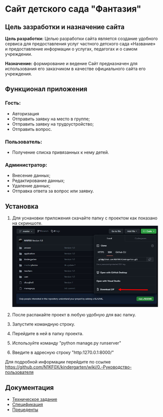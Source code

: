 # Сайт детского сада "Фантазия"

## Цель зазработки и назначение сайта 
**Цель разработки:** Целью разработки сайта является создание удобного сервиса для предоставления услуг частного детского сада «Название» и предоставление информации о услугах, педагогах и о самом учреждении.

**Назначение:** формирование и ведение
Сайт предназначен для использования его заказчиком в качестве официального сайта его учреждения.

## Функционал приложения
### Гость: 
* Авторизация 
* Отправить заявку на место в группе;
* Отправить заявку на трудоустройство;
* Отправить вопрос.

### Пользователь:
* Получение списка привязанных к нему детей.

### Администратор:
* Внесение данных;
* Редактирование данных;
* Удаление данных;
* Отправка ответа за вопрос или заявку.

## Установка
1. Для уснановки приложения скачайте папку с проектом как показано на скриншоте.
![avatar](https://github.com/N1KF0X/kindergarten/blob/master/Resources/IMG/RP/1.jpg)

2. После распакайте проект в любую удобную для вас папку.
3. Запустите командную строку.
4. Перейдите в ней в папку проекта.
5. Используйте команду "python manage.py runserver"
6. Введите в адресную строку "http:1270.0.1:8000/"

Для подробной информации перейдите по ссылке https://github.com/N1KF0X/kindergarten/wiki/0.-Руководство-пользователя

## Документация 

* [Техническое задание](https://github.com/N1KF0X/kindergarten/raw/master/Resources/DOKI/TZ.docx)
* [Спецификация](https://github.com/N1KF0X/kindergarten/raw/master/Resources/DOKI/S.docx)
* [Прецеденты](https://github.com/N1KF0X/kindergarten/raw/master/Resources/DOKI/TOP.docx)
